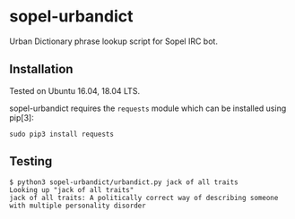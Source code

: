 # sopel-urbandict

Urban Dictionary phrase lookup script for Sopel IRC bot.

## Installation

Tested on Ubuntu 16.04, 18.04 LTS.

sopel-urbandict requires the `requests` module which can be installed using pip[3]:

```
sudo pip3 install requests
```

## Testing

```
$ python3 sopel-urbandict/urbandict.py jack of all traits
Looking up "jack of all traits"
jack of all traits: A politically correct way of describing someone with multiple personality disorder
```
